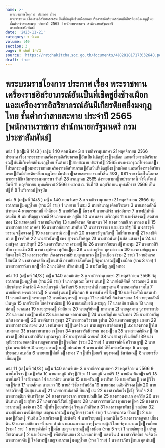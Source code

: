 ```yaml
---
name: >-
  พระบรมราชโองการ ประกาศ เรื่อง
  พระราชทานเครื่องราชอิสริยาภรณ์อันเป็นที่เชิดชูยิ่งช้างเผือกและเครื่องราชอิสริยาภรณ์อันมีเกียรติยศยิ่งมงกุฎไทย
  ชั้นต่ำกว่าสายสะพาย ประจำปี 2565 [พนักงานราชการ สำนักนายกรัฐมนตรี
  กรมประชาสัมพันธ์]
date: '2023-11-21'
category: ข พิเศษ
volume: 140
section: 3
page: 9 เล่มที่ 14/3
source: 'https://ratchakitcha.soc.go.th/documents/488281817175032648.pdf'
draft: true
---
```


# พระบรมราชโองการ ประกาศ เรื่อง พระราชทานเครื่องราชอิสริยาภรณ์อันเป็นที่เชิดชูยิ่งช้างเผือกและเครื่องราชอิสริยาภรณ์อันมีเกียรติยศยิ่งมงกุฎไทย ชั้นต่ำกว่าสายสะพาย ประจำปี 2565 [พนักงานราชการ สำนักนายกรัฐมนตรี กรมประชาสัมพันธ์]

หน้า 1 (เลมที่ 14/3 ) เลม 140 ตอนพิเศษ 3 ข ราชกิจจานุเบกษา 21 พฤศจิกายน 2566 ประกาศ เรื่อง พระราชทานเครื่องราชอิสริยาภรณอันเป็นที่เชิดชูยิ่งชางเผือก และเครื่องราชอิสริยาภรณอันมีเกียรติยศยิ่งมงกุฎไทย ชั้นต่ํากวาสายสะพาย ประจําป 2565 ทรงพระกรุณาโปรดเกลาโปรดกระหมอมพระราชทานเครื่องราชอิสริยาภรณอันเป็นที่เชิดชูยิ่งชางเผือก และเครื่องราชอิสริยาภรณอันมีเกียรติยศยิ่งมงกุฎไทย ชั้นต่ํากวาสายสะพาย รวมทั้งสิ้น 403 , 981 ราย เนื่องในโอกาสพระราชพิธีเฉลิมพระชนมพรรษา วันที่ 28 กรกฎาคม 2565 ดังรายนามทายประกาศนี้ ทั้งนี้ ตั้งแต่วันที่ 11 พฤศจิกายน พุทธศักราช 2566 ประกาศ ณ วันที่ 13 พฤศจิกายน พุทธศักราช 2566 เป็นปที่ 8 ในรัชกาลปจจุบัน

หน้า 9 (เลมที่ 14/3 ) เลม 140 ตอนพิเศษ 3 ข ราชกิจจานุเบกษา 21 พฤศจิกายน 2566 จัตุรถาภรณมงกุฎไทย (รวม 31 ราย) 1 นายชาย ชื่นชม 2 นายชํานาญ เตือนวีระเดช 3 นายเทอดศักดิ์ บัวทอง 4 นายธรรมฤทธิ์ ศักดิ์ทอง 5 นายนิทัศน ชื่นชม 6 นายเนติรัช พนัสอัมพร 7 นายปฏิพัทธิ์ ตรงชื่น 8 นายปริญญา รวยดี 9 นายพรเทพ อยู่ชื่น 10 นายพสธร เกริกฤทธิ์ 11 นายรังสรรค สดสายทอง 12 นายอดุลย ซาลาหมัดเจริญ 13 นายอัครพล จันทรจนา 14 นางสาวกชณิภา ลาวลงเฆ 15 นางสาวกนกอร เกษคํา 16 นางสาวกัลยกร เทพทิม 17 นางสาวจรรยา แสงประเสริฐ 18 นางสาวชุติวรรณ รอยวงศ 19 นางสาวดารณี สวางศรี 20 นางสาวธัญนภัสร โพธิ์ทิพานนท 21 นางธิติมา เบาจรรักษ์ 22 นางสาวนันทชพร สุวรรณรักษ์กูล 23 นางสาวนันทนภัส แสงแจม 24 นางมนัฐดา เมฆบริสุทธิ์ 25 นางสาวรัตนากร อารมยยิ้ม 26 นางสาววิยะดา ปททะทุม 27 นางสาวสิริปรียา ทองเล็ก 28 นางสาวสุทัตตา สุทัศนกุล 29 นางสาวสุธิดา บุตรสาธรรม 30 นางสาวอัญญาภร จินดาโชติ 31 นางสาวอาริยา เรืองสรรงามสิริ เบญจมาภรณชางเผือก (รวม 2 ราย) 1 นายอิศเรศ โสมนัส 2 นางสาวศรสลัก ออนสําลี กรมประชาสัมพันธ จัตุรถาภรณชางเผือก (รวม 3 ราย) 1 นางสาวกรรณิกา แกวใส 2 นางนิสิตา ปรีดาพันธ 3 นางวันเพ็ญ ภูชางทอง

หน้า 10 (เลมที่ 14/3 ) เลม 140 ตอนพิเศษ 3 ข ราชกิจจานุเบกษา 21 พฤศจิกายน 2566 จัตุรถาภรณมงกุฎไทย (รวม 39 ราย) 1 นายกฤษณะ โคจรานนท 2 นายกิตติศักดิ์ วรรณภพ 3 นายเกียรติขจร อิ้วสวัสดิ์ 4 นายไกรวุฒิ เจือจันทร์ 5 นายขจรศักดิ์ กลมขุนทด 6 นายคมกริช เหมโส 7 นายชัยพร พรรณวรรณ 8 นายณัฐนนท ศรีเอนก 9 นายธนัท ศรีสังข 10 นายธีระศักดิ์ แสนเปา 11 นายบดินทร พรหมสุข 12 นายพิษณุสรณ ยางสูง 13 นายพิสิทธิ์ สินอํานวยผล 14 นายยุทธศักดิ์ เงินทูล 15 นายวีระชัย โชคกิจพาณิชย 16 นายสมเกียรติ เพาะบุญ 17 นายสมัย ชาลีผล 18 นายสุทัศน นวลแสง 19 นายสุรพงศ ผิวสีนวล 20 นายสุริยันต มหานาม 21 นายอูสมาน ปูลาพาระเปะ 22 นายเอก เหลาพานิช 23 นายเอกพล พลอามาตย 24 นางขวัญไทย ระวิงทอง 25 นางสาวขวัญนภิส ผลาพงศ 26 นางจันทรา สุขนุช 27 นางสาวฉวีวรรณ ชูปาน 28 นางสาวชมพูนุช แสงสา 29 นางสาวธาระณี สะตะ 30 นางนันทพร ฝนเครือ 31 นางเบญจา ชวลิตเชษฐ 32 นางสาวฟาใส เหมธาดา 33 นางสาวยาหารอ เจะแว 34 นางสาวรัชนีวรรณ ทองมวน 35 นางสาวศศิมัณฑ จันทวงศ 36 นางสาวสิริภา ญาณจรูญ 37 นางสุวรรณี ฉายะรถี 38 นางสาวสุวารี มลัยกัป 39 นางอุทัยวรรณ ยอดสนิท เบญจมาภรณชางเผือก (รวม 32 ราย) 1 นายขจรศักดิ์ ศรีราษฎร 2 นายชูชีพ พรมพิทักษ์ 3 นายฐาปกรณ แกวบ้านฝาย 4 นายธนาธิป ศิริไพศาลนันทกุล 5 นายบุญประกอบ อบกลิ่น 6 นายพงษศักดิ์ ชางทอง 7 วาที่รอยตรี พยุงพงศ ชินพัณณ 8 นายพรชัย เอี่ยมนุย

หน้า 11 (เลมที่ 14/3 ) เลม 140 ตอนพิเศษ 3 ข ราชกิจจานุเบกษา 21 พฤศจิกายน 2566 9 นายไพโรจน เพงพิศ 10 นายภาคภูมิ พันธุกิริยา 11 นายภูมิ ฉายศิริ 12 นายมีน พิมพราศรี 13 นายไมตรี ไทรสังขกมล 14 นายวชิระ เลาหวิช 15 นายศรัณย พรปรีชา 16 นายศรัณย วงศวิโรจนรักษ์ 17 นายศักดา สายแวว 18 นายสิทธิชัย ทรัพย์สิน 19 นายเสมอ เฉลิมศิริวงคชัย 20 นายอรรถวิทย นันสุนานนท 21 นายอาฮามัดรอดี บินเจะฮะ 22 นางสาวกัลยวีรณัฐ วีระกิจ 23 นางสาวชุติมา จันทร์วิลาศ 24 นางสาวดวงนภา กระษาปณเลิศ 25 นางสาวนงนาฎ สุดวิสัย 26 นางนันทนา ชวยสุริยา 27 นางสาวมณีรัตน์ รุงแสง 28 นางสาววรรณนิภา พุทธวงคษา 29 นางสาววราภรณ กงจันทา 30 วาที่รอยตรีหญิง วีรนุช ภักดีวิเศษ 31 นางสาวสุดาพันธ จุลเอียด 32 นางสุนิทธา พรนิมิตสกุล เบญจมาภรณมงกุฎไทย (รวม 6 ราย) 1 นายทรงกรด บัวแกว 2 นายพงศสัณห จันเอิบ 3 นายวิเชตน ปะนัดตัง 4 นายวีระยุทธ ผลชานิโก 5 นางสาวกาญจนา เซี่ยงฉิน 6 นางสาวสลิลพร ศรีกะพา สํานักงานคณะกรรมการคุมครองผู้บริโภค จัตุรถาภรณชางเผือก (รวม 1 ราย) 1 นายวุฒิศักดิ์ ชุมชื่น เบญจมาภรณชางเผือก (รวม 5 ราย) 1 นายชัยยุทธ เจริญวัชรตานนท 2 นายวิระพงษ เพ็ชรเรือนทอง 3 นายเอกวิทย แสงเงิน 4 นางสาวจิตติมา จงจิต 5 นางสาวอาจรีย ใจอินทร เบญจมาภรณมงกุฎไทย (รวม 1 ราย) 1 นางสาวภัทรชนก อุตพันธ
